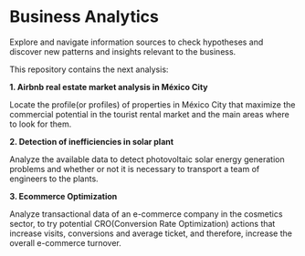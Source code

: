 # Business Analytics
Explore and navigate information sources to check hypotheses and discover new patterns and insights relevant to the business.

This repository contains the next analysis:

**1. Airbnb real estate market analysis in México City**

Locate the profile(or profiles) of properties in México City that maximize the commercial potential in the tourist rental market and the main areas where to look for them.

**2. Detection of inefficiencies in solar plant**

Analyze the available data to detect photovoltaic solar energy generation problems and whether or not it is necessary to transport a team of engineers to the plants.

**3. Ecommerce Optimization**

Analyze transactional data of an e-commerce company in the cosmetics sector, to try potential CRO(Conversion Rate Optimization) actions that increase visits, conversions and average ticket, and therefore, increase the overall e-commerce turnover.